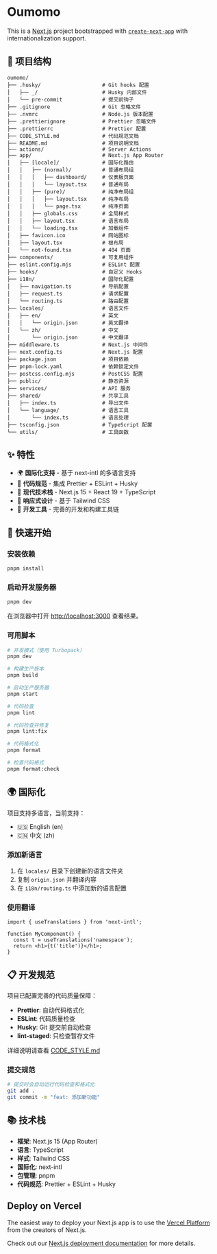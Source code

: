 # Oumomo

This is a [Next.js](https://nextjs.org) project bootstrapped with [`create-next-app`](https://nextjs.org/docs/app/api-reference/cli/create-next-app) with internationalization support.

## 📁 项目结构

```
oumomo/
├── .husky/                    # Git hooks 配置
│   ├── _/                     # Husky 内部文件
│   └── pre-commit             # 提交前钩子
├── .gitignore                 # Git 忽略文件
├── .nvmrc                     # Node.js 版本配置
├── .prettierignore            # Prettier 忽略文件
├── .prettierrc                # Prettier 配置
├── CODE_STYLE.md              # 代码规范文档
├── README.md                  # 项目说明文档
├── actions/                   # Server Actions
├── app/                       # Next.js App Router
│   ├── [locale]/              # 国际化路由
│   │   ├── (normal)/          # 普通布局组
│   │   │   ├── dashboard/     # 仪表板页面
│   │   │   └── layout.tsx     # 普通布局
│   │   ├── (pure)/            # 纯净布局组
│   │   │   ├── layout.tsx     # 纯净布局
│   │   │   └── page.tsx       # 纯净页面
│   │   ├── globals.css        # 全局样式
│   │   ├── layout.tsx         # 语言布局
│   │   └── loading.tsx        # 加载组件
│   ├── favicon.ico            # 网站图标
│   ├── layout.tsx             # 根布局
│   └── not-found.tsx          # 404 页面
├── components/                # 可复用组件
├── eslint.config.mjs          # ESLint 配置
├── hooks/                     # 自定义 Hooks
├── i18n/                      # 国际化配置
│   ├── navigation.ts          # 导航配置
│   ├── request.ts             # 请求配置
│   └── routing.ts             # 路由配置
├── locales/                   # 语言文件
│   ├── en/                    # 英文
│   │   └── origin.json        # 英文翻译
│   └── zh/                    # 中文
│       └── origin.json        # 中文翻译
├── middleware.ts              # Next.js 中间件
├── next.config.ts             # Next.js 配置
├── package.json               # 项目依赖
├── pnpm-lock.yaml             # 依赖锁定文件
├── postcss.config.mjs         # PostCSS 配置
├── public/                    # 静态资源
├── services/                  # API 服务
├── shared/                    # 共享工具
│   ├── index.ts               # 导出文件
│   └── language/              # 语言工具
│       └── index.ts           # 语言处理
├── tsconfig.json              # TypeScript 配置
└── utils/                     # 工具函数
```

## ✨ 特性

- 🌍 **国际化支持** - 基于 next-intl 的多语言支持
- 🎨 **代码规范** - 集成 Prettier + ESLint + Husky
- 🚀 **现代技术栈** - Next.js 15 + React 19 + TypeScript
- 📱 **响应式设计** - 基于 Tailwind CSS
- 🔧 **开发工具** - 完善的开发和构建工具链

## 🚀 快速开始

### 安装依赖

```bash
pnpm install
```

### 启动开发服务器

```bash
pnpm dev
```

在浏览器中打开 [http://localhost:3000](http://localhost:3000) 查看结果。

### 可用脚本

```bash
# 开发模式（使用 Turbopack）
pnpm dev

# 构建生产版本
pnpm build

# 启动生产服务器
pnpm start

# 代码检查
pnpm lint

# 代码检查并修复
pnpm lint:fix

# 代码格式化
pnpm format

# 检查代码格式
pnpm format:check
```

## 🌍 国际化

项目支持多语言，当前支持：

- 🇺🇸 English (en)
- 🇨🇳 中文 (zh)

### 添加新语言

1. 在 `locales/` 目录下创建新的语言文件夹
2. 复制 `origin.json` 并翻译内容
3. 在 `i18n/routing.ts` 中添加新的语言配置

### 使用翻译

```tsx
import { useTranslations } from 'next-intl';

function MyComponent() {
  const t = useTranslations('namespace');
  return <h1>{t('title')}</h1>;
}
```

## 📋 开发规范

项目已配置完善的代码质量保障：

- **Prettier**: 自动代码格式化
- **ESLint**: 代码质量检查
- **Husky**: Git 提交前自动检查
- **lint-staged**: 只检查暂存文件

详细说明请查看 [CODE_STYLE.md](./CODE_STYLE.md)

### 提交规范

```bash
# 提交时会自动运行代码检查和格式化
git add .
git commit -m "feat: 添加新功能"
```

## 📚 技术栈

- **框架**: Next.js 15 (App Router)
- **语言**: TypeScript
- **样式**: Tailwind CSS
- **国际化**: next-intl
- **包管理**: pnpm
- **代码规范**: Prettier + ESLint + Husky

## Deploy on Vercel

The easiest way to deploy your Next.js app is to use the [Vercel Platform](https://vercel.com/new?utm_medium=default-template&filter=next.js&utm_source=create-next-app&utm_campaign=create-next-app-readme) from the creators of Next.js.

Check out our [Next.js deployment documentation](https://nextjs.org/docs/app/building-your-application/deploying) for more details.
